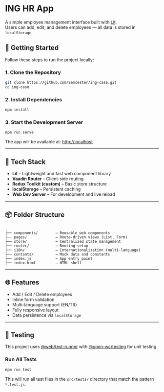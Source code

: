 # ING HR App

A simple employee management interface built with [Lit](https://lit.dev/).  
Users can add, edit, and delete employees — all data is stored in `localStorage`.

## 🚀 Getting Started

Follow these steps to run the project locally:

### 1. Clone the Repository

```bash
git clone https://github.com/Semcester/ing-case.git
cd ing-case
```

### 2. Install Dependencies

```bash
npm install
```

### 3. Start the Development Server

```bash
npm run serve
```

The app will be available at: [http://localhost](http://localhost)

---

## 🧰 Tech Stack

- **Lit** – Lightweight and fast web component library
- **Vaadin Router** – Client-side routing
- **Redux Toolkit (custom)** – Basic store structure
- **localStorage** – Persistent caching
- **Web Dev Server** – For development and live reload

---

## 📦 Folder Structure

```
.
├── components/        → Reusable web components
├── pages/             → Route-driven views (List, Form)
├── store/             → Centralized state management
├── router/            → Routing setup
├── i18n/              → Internationalization (multi-language)
├── contants/          → Mock data and constants
├── index.js           → App entry point
├── index.html         → HTML shell
```

---

## 🌐 Features

- Add / Edit / Delete employees
- Inline form validation
- Multi-language support (EN/TR)
- Fully responsive layout
- Data persistence via `localStorage`

---

## 🧪 Testing

This project uses [@web/test-runner](https://modern-web.dev/docs/test-runner/overview/) with [@open-wc/testing](https://open-wc.org/docs/testing/) for unit testing.

### Run All Tests

```bash
npm run test
```

This will run all test files in the `src/tests/` directory that match the pattern `*.test.js`.
